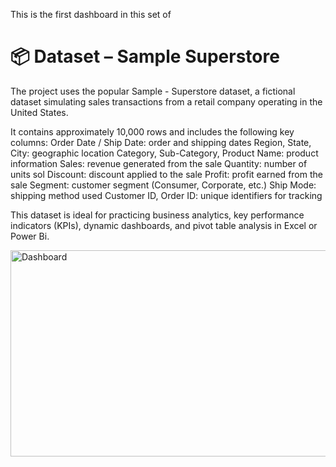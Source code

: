 This is the first dashboard in this set of 
# 📦 Dataset – Sample Superstore
The project uses the popular Sample - Superstore dataset, a fictional dataset simulating sales transactions from a retail company operating in the United States.

It contains approximately 10,000 rows and includes the following key columns:
Order Date / Ship Date: order and shipping dates
Region, State, City: geographic location
Category, Sub-Category, Product Name: product information
Sales: revenue generated from the sale
Quantity: number of units sol
Discount: discount applied to the sale
Profit: profit earned from the sale
Segment: customer segment (Consumer, Corporate, etc.)
Ship Mode: shipping method used
Customer ID, Order ID: unique identifiers for tracking

This dataset is ideal for practicing business analytics, key performance indicators (KPIs), dynamic dashboards, and pivot table analysis in Excel or Power Bi.

<img width="580" height="330" alt="Dashboard" src="https://github.com/user-attachments/assets/7f3e4dfc-f936-484a-b968-9cd1deb163f5" />


